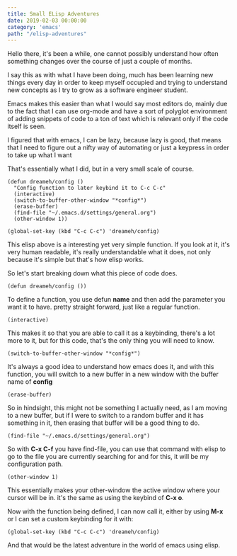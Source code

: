 ```yaml
---
title: Small ELisp Adventures
date: 2019-02-03 00:00:00
category: 'emacs'
path: "/elisp-adventures"
---
```


Hello there, it's been a while, one cannot possibly understand how often something changes
over the course of just a couple of months.

I say this as with what I have been doing, much has been learning new things every day in order
to keep myself occupied and trying to understand new concepts as I try to grow as
a software engineer student.

Emacs makes this easier than what I would say most editors do, mainly due to the fact that I
can use org-mode and have a sort of polyglot environment of adding snippets of code to
a ton of text which is relevant only if the code itself is seen.

I figured that with emacs, I can be lazy, because lazy is good, that means that I need to figure
out a nifty way of automating or just a keypress in order to take up what I want

That's essentially what I did, but in a very small scale of course.

```
(defun dreameh/config ()
  "Config function to later keybind it to C-c C-c"
  (interactive)
  (switch-to-buffer-other-window "*config*")
  (erase-buffer)
  (find-file "~/.emacs.d/settings/general.org")
  (other-window 1))

(global-set-key (kbd "C-c C-c") 'dreameh/config)
```

This elisp above is a interesting yet very simple function. If you look at it, it's very
human readable, it's really understandable what it does, not only because it's simple
but that's how elisp works.

So let's start breaking down what this piece of code does.

```
(defun dreameh/config ())
```

To define a function, you use defun **name** and then add the parameter you want it to have.
pretty straight forward, just like a regular function.

```
(interactive)
```

This makes it so that you are able to call it as a keybinding, there's a lot more to it,
but for this code, that's the only thing you will need to know.

```
(switch-to-buffer-other-window "*config*")
```

It's always a good idea to understand how emacs does it, and with this function, you will
switch to a new buffer in a new window with the buffer name of **config**

```
(erase-buffer)
```

So in hindsight, this might not be something I actually need, as I am moving to a new buffer,
but if I were to switch to a random buffer and it has something in it, then erasing that buffer
will be a good thing to do.

```
(find-file "~/.emacs.d/settings/general.org")
```

So with **C-x C-f** you have find-file, you can use that command with elisp to go to the file
you are currently searching for and for this, it will be my configuration path.

```
(other-window 1)
```

This essentially makes your other-window the active window where your cursor will be in.
it's the same as using the keybind of **C-x o**.

Now with the function being defined, I can now call it, either by using **M-x** or I can
set a custom keybinding for it with:

```
(global-set-key (kbd "C-c C-c") 'dreameh/config)
```

And that would be the latest adventure in the world of emacs using elisp.
